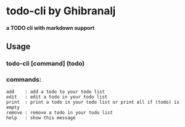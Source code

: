 # todo-cli by Ghibranalj

#### a TODO cli with markdown support

## Usage 
### todo-cli [command] (todo)
### commands: 
	add    : add a todo to your todo list
	edit   : edit a todo in your todo list
    print  : print a todo in your todo list or print all if (todo) is empty
    remove : remove a todo in your todo list
    help   : show this message

